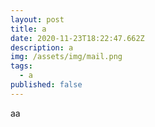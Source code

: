 ```yaml
---
layout: post
title: a
date: 2020-11-23T18:22:47.662Z
description: a
img: /assets/img/mail.png
tags:
  - a
published: false
---
```

aa